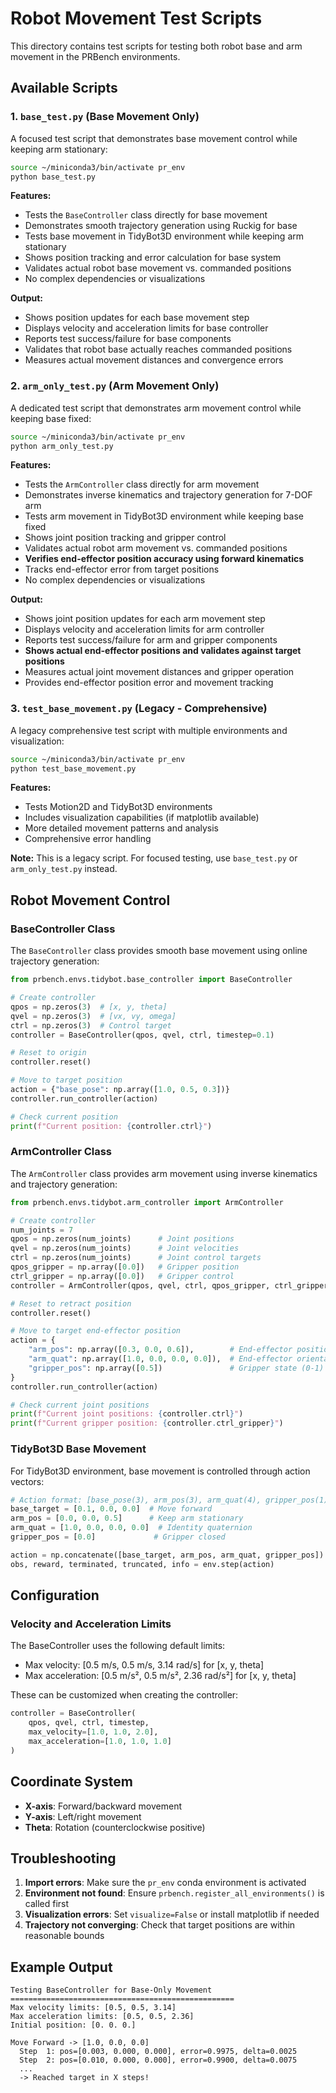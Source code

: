 # Robot Movement Test Scripts

This directory contains test scripts for testing both robot base and arm movement in the PRBench environments.

## Available Scripts

### 1. `base_test.py` (Base Movement Only)

A focused test script that demonstrates base movement control while keeping arm stationary:

```bash
source ~/miniconda3/bin/activate pr_env
python base_test.py
```

**Features:**
- Tests the `BaseController` class directly for base movement
- Demonstrates smooth trajectory generation using Ruckig for base
- Tests base movement in TidyBot3D environment while keeping arm stationary
- Shows position tracking and error calculation for base system
- Validates actual robot base movement vs. commanded positions
- No complex dependencies or visualizations

**Output:**
- Shows position updates for each base movement step
- Displays velocity and acceleration limits for base controller
- Reports test success/failure for base components
- Validates that robot base actually reaches commanded positions
- Measures actual movement distances and convergence errors

### 2. `arm_only_test.py` (Arm Movement Only)

A dedicated test script that demonstrates arm movement control while keeping base fixed:

```bash
source ~/miniconda3/bin/activate pr_env
python arm_only_test.py
```

**Features:**
- Tests the `ArmController` class directly for arm movement
- Demonstrates inverse kinematics and trajectory generation for 7-DOF arm
- Tests arm movement in TidyBot3D environment while keeping base fixed
- Shows joint position tracking and gripper control
- Validates actual robot arm movement vs. commanded positions
- **Verifies end-effector position accuracy using forward kinematics**
- Tracks end-effector error from target positions
- No complex dependencies or visualizations

**Output:**
- Shows joint position updates for each arm movement step
- Displays velocity and acceleration limits for arm controller
- Reports test success/failure for arm and gripper components
- **Shows actual end-effector positions and validates against target positions**
- Measures actual joint movement distances and gripper operation
- Provides end-effector position error and movement tracking

### 3. `test_base_movement.py` (Legacy - Comprehensive)

A legacy comprehensive test script with multiple environments and visualization:

```bash
source ~/miniconda3/bin/activate pr_env
python test_base_movement.py
```

**Features:**
- Tests Motion2D and TidyBot3D environments
- Includes visualization capabilities (if matplotlib available)
- More detailed movement patterns and analysis
- Comprehensive error handling

**Note:** This is a legacy script. For focused testing, use `base_test.py` or `arm_only_test.py` instead.

## Robot Movement Control

### BaseController Class

The `BaseController` class provides smooth base movement using online trajectory generation:

```python
from prbench.envs.tidybot.base_controller import BaseController

# Create controller
qpos = np.zeros(3)  # [x, y, theta]
qvel = np.zeros(3)  # [vx, vy, omega] 
ctrl = np.zeros(3)  # Control target
controller = BaseController(qpos, qvel, ctrl, timestep=0.1)

# Reset to origin
controller.reset()

# Move to target position
action = {"base_pose": np.array([1.0, 0.5, 0.3])}
controller.run_controller(action)

# Check current position
print(f"Current position: {controller.ctrl}")
```

### ArmController Class

The `ArmController` class provides arm movement using inverse kinematics and trajectory generation:

```python
from prbench.envs.tidybot.arm_controller import ArmController

# Create controller
num_joints = 7
qpos = np.zeros(num_joints)      # Joint positions
qvel = np.zeros(num_joints)      # Joint velocities  
ctrl = np.zeros(num_joints)      # Joint control targets
qpos_gripper = np.array([0.0])   # Gripper position
ctrl_gripper = np.array([0.0])   # Gripper control
controller = ArmController(qpos, qvel, ctrl, qpos_gripper, ctrl_gripper, timestep=0.1)

# Reset to retract position
controller.reset()

# Move to target end-effector position
action = {
    "arm_pos": np.array([0.3, 0.0, 0.6]),        # End-effector position
    "arm_quat": np.array([1.0, 0.0, 0.0, 0.0]),  # End-effector orientation
    "gripper_pos": np.array([0.5])               # Gripper state (0-1)
}
controller.run_controller(action)

# Check current joint positions
print(f"Current joint positions: {controller.ctrl}")
print(f"Current gripper position: {controller.ctrl_gripper}")
```

### TidyBot3D Base Movement

For TidyBot3D environment, base movement is controlled through action vectors:

```python
# Action format: [base_pose(3), arm_pos(3), arm_quat(4), gripper_pos(1)]
base_target = [0.1, 0.0, 0.0]  # Move forward
arm_pos = [0.0, 0.0, 0.5]      # Keep arm stationary
arm_quat = [1.0, 0.0, 0.0, 0.0]  # Identity quaternion
gripper_pos = [0.0]             # Gripper closed

action = np.concatenate([base_target, arm_pos, arm_quat, gripper_pos])
obs, reward, terminated, truncated, info = env.step(action)
```

## Configuration

### Velocity and Acceleration Limits

The BaseController uses the following default limits:
- Max velocity: [0.5 m/s, 0.5 m/s, 3.14 rad/s] for [x, y, theta]
- Max acceleration: [0.5 m/s², 0.5 m/s², 2.36 rad/s²] for [x, y, theta]

These can be customized when creating the controller:

```python
controller = BaseController(
    qpos, qvel, ctrl, timestep,
    max_velocity=[1.0, 1.0, 2.0],
    max_acceleration=[1.0, 1.0, 1.0]
)
```

## Coordinate System

- **X-axis**: Forward/backward movement
- **Y-axis**: Left/right movement  
- **Theta**: Rotation (counterclockwise positive)

## Troubleshooting

1. **Import errors**: Make sure the `pr_env` conda environment is activated
2. **Environment not found**: Ensure `prbench.register_all_environments()` is called first
3. **Visualization errors**: Set `visualize=False` or install matplotlib if needed
4. **Trajectory not converging**: Check that target positions are within reasonable bounds

## Example Output

```
Testing BaseController for Base-Only Movement
==================================================
Max velocity limits: [0.5, 0.5, 3.14]
Max acceleration limits: [0.5, 0.5, 2.36]
Initial position: [0. 0. 0.]

Move Forward -> [1.0, 0.0, 0.0]
  Step  1: pos=[0.003, 0.000, 0.000], error=0.9975, delta=0.0025
  Step  2: pos=[0.010, 0.000, 0.000], error=0.9900, delta=0.0075
  ...
  -> Reached target in X steps!
``` 